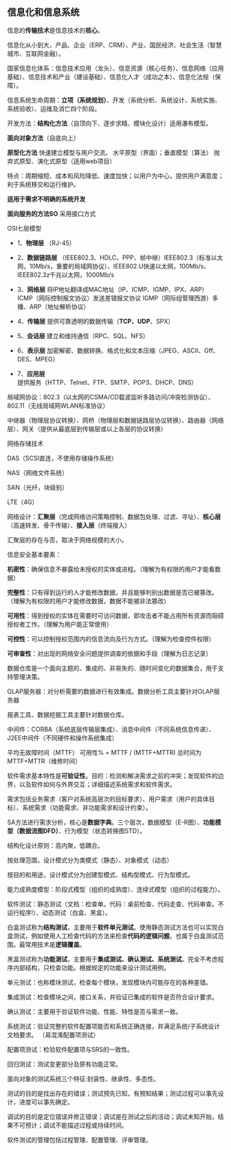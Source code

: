 ## 信息化和信息系统
信息的**传输技术**是信息技术的**核心**。

信息化从小到大，产品、企业（ERP、CRM）、产业、国民经济、社会生活（智慧城市、互联网金融）。

国家信息化体系：信息技术应用（龙头）、信息资源（核心任务）、信息网络（应用基础）、信息技术和产业（建设基础）、信息化人才（成功之本）、信息化法规（保障）。

信息系统生命周期：**立项（系统规划）**、开发（系统分析、系统设计、系统实施、系统验收）、运维及消亡四个阶段。

开发方法：**结构化方法**（自顶向下、逐步求精、模块化设计）适用瀑布模型。

**面向对象方法**（自底向上）

**原型化方法** 快速建立模型与用户交流。 水平原型（界面）；垂直模型（算法） 抛弃式原型、演化式原型（适用web项目）

特点：周期缩短、成本和风险降低、速度加快；以用户为中心，提供用户满意度；利于系统移交和运行维护。

**适用于需求不明确的系统开发**

**面向服务的方法SO** 采用接口方式

OSI七层模型

- 1、**物理层** （RJ-45）

- 2、**数据链路层** （IEEE802.3、HDLC、PPP、帧中继）IEEE802.3（标准以太网，10Mb/s，重要的局域网协议）、IEEE802.U快速以太网，100Mb/s、IEEE802.3z千兆以太网，1000Mb/s

- 3、**网络层** 将IP地址翻译成MAC地址（IP、ICMP、IGMP、IPX、ARP） ICMP（网际控制报文协议）发送差错报文协议 IGMP（网际组管理西游）多播、ARP（地址解析协议）

- 4、**传输层** 提供可靠透明的数据传输（**TCP、UDP**、SPX）

- 5、**会话层** 建立和维持通信（RPC、SQL、NFS）

- 6、**表示层** 加密解密、数据转换、格式化和文本压缩（JPEG、ASCII、Gff、DES、MPEG）

- 7、**应用层** 提供服务（HTTP、Telnet、FTP、SMTP、POP3、DHCP、DNS）

局域网协议：802.3（以太网的CSMA/CD载波监听多路访问/冲突检测协议）、802.11（无线局域网WLAN标准协议）

中继器（物理层协议转换）、网桥（物理层和数据链路层协议转换）、路由器（网络层）、网关（提供从最底层到传输层或以上各层的协议转换）

网络存储技术

DAS（SCSI直连，不使用存储操作系统）

NAS（网络文件系统）

SAN（光纤，块级别）

LTE（4G）

网络设计：**汇聚层**（完成网络访问策略控制、数据包处理、过滤、寻址）、**核心层**（高速转发、骨干传输）、**接入层**（终端接入）

汇聚层的存在与否，取决于网络规模的大小。

信息安全基本要素：

**机密性**：确保信息不暴露给未授权的实体或进程。（理解为有权限的用户才能看数据）

**完整性**：只有得到运行的人才能修改数据，并且能够判别出数据是否已被篡改。（理解为有权限的用户才能修改数据，数据不能被非法篡改）

**可用性**：得到授权的实体在需要时可访问数据，即攻击者不能占用所有资源而阻碍授权者工作。（理解为用户能正常使用）

**可控性**：可以控制授权范围内的信息流向及行为方式。（理解为检查控件权限）

**可审查性**：对出现的网络安全问题提供调查的依据和手段（理解为日志记录）

数据仓库是一个面向主题的、集成的、非易失的、随时间变化的数据集合，用于支持管理决策。


OLAP服务器：对分析需要的数据进行有效集成。数据分析工具主要针对OLAP服务器

报表工具、数据挖掘工具主要针对数据仓库。

中间件：CORBA（系统底层传输层集成）、消息中间件（不同系统信息传递）、J2EE中间件（不同硬件和操作系统集成）

平均无故障时间（MTTF） 可用性% = MTTF / (MTTF+MTTR) 总时间为MTTF+MTTR（维修时间）

软件需求基本特性是**可验证性**。目的：检测和解决需求之前的冲突；发现软件的边界，以及软件如何与外界交互；详细描述系统需求和软件需求。

需求包括业务需求（客户对系统高层次的目标要求）、用户需求（用户的具体目标）、系统需求（功能需求、非功能需求和设计约束）。

SA方法进行需求分析，核心是**数据字典**。三个层次，数据模型（E-R图）、**功能模型（数据流图DFD）**、行为模型（状态转换图STD）。

结构化设计原则：高内聚，低耦合。

按处理范围，设计模式分为类模式（静态）、对象模式（动态）

按目的和用途，设计模式分为创建型模式、结构型模式、行为型模式。

能力成熟度模型：阶段式模型（组织的成熟度）、连续式模型（组织的过程能力）。

软件测试：静态测试（文档：检查单。代码：桌前检查、代码走查、代码审查。不运行程序!）、动态测试（白盒、黑盒）。

白盒测试称为**结构测试**，主要用于**软件单元测试**。使用静态测试方法也可以实现白盒测试，例如使用人工检查代码的方法来检查**代码的逻辑问题**，也属于白盒测试范围。最常用技术是**逻辑覆盖**。

黑盒测试称为**功能测试**，主要用于**集成测试、确认测试、系统测试**。完全不考虑程序内部结构，只检查功能。根据规定的功能来设计测试用例。

单元测试：也称模块测试，检查每个模块，发现模块内可能存在的各种差错。

集成测试：检查模块之间，接口关系，并验证已集成的软件是否符合设计要求。

确认测试：主要用于验证软件功能、性能、特性是否与需求一致。

系统测试：验证完整的软件配置项能否和系统正确连接，并满足系统/子系统设计文档要求。 （易混淆配置项测试）

配置项测试：检验软件配置项与SRS的一致性。

回归测试：测试变更部分及原有功能正常。

面向对象的测试系统三个特征:封装性、继承性、多态性。

测试的目的是找出存在的错误；测试预先已知，有预知结果；测试过程可以事先设计，进度可以事先确定。

调试的目的是定位错误并修正错误；调试是在测试之后的活动；调试未知开始，结果不可预计；调试不能描述过程或持续时间。

软件测试的管理包括过程管理、配置管理、评审管理。










